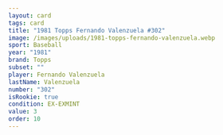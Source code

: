 ```yaml
---
layout: card
tags: card
title: "1981 Topps Fernando Valenzuela #302"
image: /images/uploads/1981-topps-fernando-valenzuela.webp
sport: Baseball
year: "1981"
brand: Topps
subset: ""
player: Fernando Valenzuela
lastName: Valenzuela
number: "302"
isRookie: true
condition: EX-EXMINT
value: 3
order: 10
---
```

